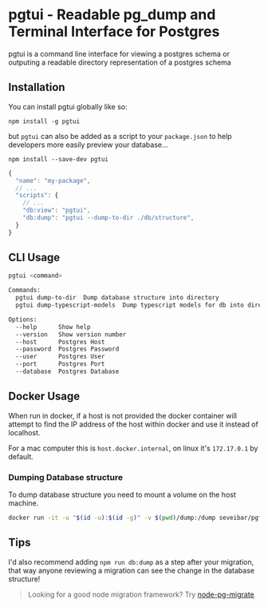 # pgtui - Readable pg_dump and Terminal Interface for Postgres

pgtui is a command line interface for viewing a postgres schema or outputing a readable directory representation of a postgres schema

## Installation

You can install pgtui globally like so:

`npm install -g pgtui`

but `pgtui` can also be added as a script to your `package.json` to help
developers more easily preview your database...

```
npm install --save-dev pgtui
```

```javascript
{
  "name": "my-package",
  // ...
  "scripts": {
    // ...
    "db:view": "pgtui",
    "db:dump": "pgtui --dump-to-dir ./db/structure",
  }
}
```

## CLI Usage

```bash
pgtui <command>

Commands:
  pgtui dump-to-dir  Dump database structure into directory
  pgtui dump-typescript-models  Dump typescript models for db into directory

Options:
  --help      Show help                                                [boolean]
  --version   Show version number                                      [boolean]
  --host      Postgres Host
  --password  Postgres Password
  --user      Postgres User
  --port      Postgres Port
  --database  Postgres Database
```

## Docker Usage

When run in docker, if a host is not provided the docker container will attempt
to find the IP address of the host within docker and use it instead of localhost.

For a mac computer this is `host.docker.internal`, on linux it's `172.17.0.1`
by default.

### Dumping Database structure

To dump database structure you need to mount a volume on the host machine.

```bash
docker run -it -u "$(id -u):$(id -g)" -v $(pwd)/dump:/dump seveibar/pgtui dump-to-dir /dump
```

## Tips

I'd also recommend adding `npm run db:dump` as a step after your migration, that way anyone reviewing a migration can see the change in the database structure!

> Looking for a good node migration framework? Try [node-pg-migrate](https://github.com/salsita/node-pg-migrate)
